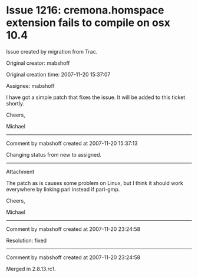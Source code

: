 # Issue 1216: cremona.homspace extension fails to compile on osx 10.4

Issue created by migration from Trac.

Original creator: mabshoff

Original creation time: 2007-11-20 15:37:07

Assignee: mabshoff

I have got a simple patch that fixes the issue. It will be added to this ticket shortly.

Cheers,

Michael


---

Comment by mabshoff created at 2007-11-20 15:37:13

Changing status from new to assigned.


---

Attachment

The patch as is causes some problem on Linux, but I think it should work everywhere by linking pari instead if pari-gmp.

Cheers,

Michael


---

Comment by mabshoff created at 2007-11-20 23:24:58

Resolution: fixed


---

Comment by mabshoff created at 2007-11-20 23:24:58

Merged in 2.8.13.rc1.
